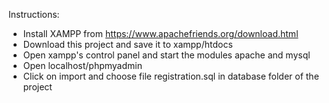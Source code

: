 
Instructions:
 - Install XAMPP from https://www.apachefriends.org/download.html
 - Download this project and save it to xampp/htdocs
 - Open xampp's control panel and start the modules apache and mysql
 - Open localhost/phpmyadmin
 - Click on import and choose file registration.sql in database folder of the project

